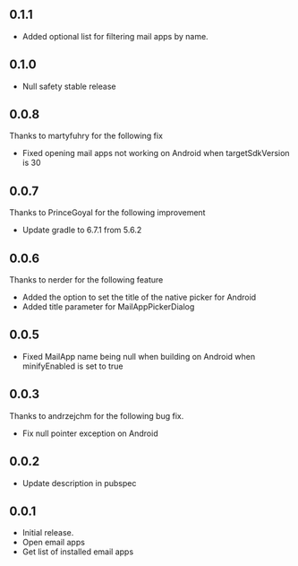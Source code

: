 ## 0.1.1

* Added optional list for filtering mail apps by name.

## 0.1.0

* Null safety stable release

## 0.0.8
Thanks to martyfuhry for the following fix

* Fixed opening mail apps not working on Android when targetSdkVersion is 30

## 0.0.7
Thanks to PrinceGoyal for the following improvement

* Update gradle to 6.7.1 from 5.6.2

## 0.0.6
Thanks to nerder for the following feature

* Added the option to set the title of the native picker for Android
* Added title parameter for MailAppPickerDialog

## 0.0.5

* Fixed MailApp name being null when building on Android when minifyEnabled is set to true

## 0.0.3
Thanks to andrzejchm for the following bug fix.

* Fix null pointer exception on Android

## 0.0.2

* Update description in pubspec

## 0.0.1

* Initial release.
* Open email apps
* Get list of installed email apps
